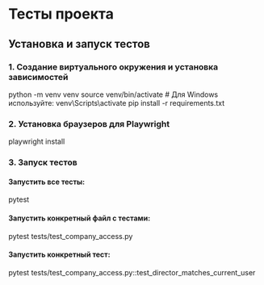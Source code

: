 # Тесты проекта

## Установка и запуск тестов

### 1. Создание виртуального окружения и установка зависимостей

python -m venv venv
source venv/bin/activate      # Для Windows используйте: venv\Scripts\activate
pip install -r requirements.txt


### 2. Установка браузеров для Playwright

playwright install


### 3. Запуск тестов

#### Запустить все тесты:

pytest

#### Запустить конкретный файл с тестами:

pytest tests/test_company_access.py

#### Запустить конкретный тест:

pytest tests/test_company_access.py::test_director_matches_current_user
